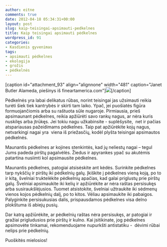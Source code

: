 ```yaml
---
author: eitne
comments: true
date: 2012-04-18 05:34:31+00:00
layout: post
slug: kaip-teisingai-apsimauti-pedkelnes
title: Kaip teisingai apsimauti pėdkelnes
wordpress_id: 91
categories:
- Kasdienis gyvenimas
tags:
- apsimauti pėdkelnes
- ekologija
- grožis
- pėdkelnės
---
```


[caption id="attachment_93" align="alignnone" width="481" caption="Janet Butler Alameda, piešinys iš fineartamerica.com"][![](http://anita.lt/files/2012/04/pėdkelnės.jpg)](http://anita.lt/kaip-teisingai-apsimauti-pedkelnes/pedkelnes/)[/caption]



Pėdkelnės yra labai delikatus rūbas, norint teisingai jas užsimauti reikia turėti šiek tiek kantrybės ir skirti tam laiko. Ypač, jei puošiatės figūra formuojančiomis arba su raštuota sūle nugaroje. Pirmiausia, prieš apsimaunant pėdkelnes, reikia apžiūrėti savo rankų nagus, ar nėra kuris nuskilęs arba įtrūkęs. Jei tokiu nagu užkabinsite - suplėšysite,  net ir pačias atspariausas pažeidimams pėdkelnes. Taip pat apžiūrėkite kojų nagus, netvarkingi nagai yra  viena iš priežasčių, kodėl plyšta teisingai apsimautos pėdkelnės.

Maunantis pėdkelnes ar kojines stenkintės, kad jų neliestų nagai – tegul Jums padeda pirštų pagalvėlės. Žiedus ir apyrankes ypač su akutėmis patartina nusiimti kol apsimausite pėdkelnes.

Maunantis pėdkelnes, patogiai atsisėskite ant kėdės. Surinkite pėdkelnes tarp nykščių ir pirštų iki pėdkelnių galų. Įkiškite į pėdkelnes vieną koją, po to ir kitą, švelniai truktelėkite pėdkelnių apačias, kad galai priglustų prie pirštų galų. Švelniai apsimaukite iki kelių ir apžiūrėkite ar nėra raštas persisukęs arba susiraukšlėjusios. Tuomet atsistokite, švelniai užtraukite iki sėdmenų vienos kojos pėdkelnių dalį, po to kitos. Vėliau apsimaukite iki pabaigos. Palyginkite persisukusias dalis, prispausdamos pėdkelnes visa delno plokštuma iš abiejų pusių.

Dar katrą apžiūrėkite, ar pėdkelnių raštas nėra persisukęs, ar patogiai ir gražiai prigludusios prie pirštų ir kulno. Kai įsitikinate, jog pėdkelnes apsimovėte tinkamai, rekomenduojame nupurkšti antistatiku -  dėvimi rūbai nelips prie pėdkelnių.

Puoškitės mielosios!
